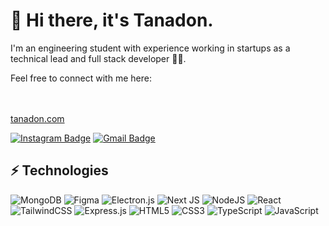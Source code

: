 <h1>👋 Hi there, it's Tanadon.</h1>
<p>
 I'm an engineering student with experience working in startups as a technical lead and full stack developer 👩‍💻.
</p>
<p>
Feel free to connect with me here:
</p>
<br />
<br />
<a href="https://tanadon.com">tanadon.com</a>

[![Instagram Badge](https://img.shields.io/badge/-poonisnotconcrete-purple?style=flat-square&logo=instagram&logoColor=white&link=https://www.instagram.com/poonisnotconcrete/)](https://www.instagram.com/poonisnotconcrete/)
[![Gmail Badge](https://img.shields.io/badge/-tanadon.santisan@gmail.com-c14438?style=flat-square&logo=Gmail&logoColor=white&link=mailto:tanadon.santisan@gmail.com)](mailto:tanadon.santisan@gmail.com)

<h2>⚡ Technologies</h2>

![MongoDB](https://img.shields.io/badge/MongoDB-%234ea94b.svg?style=for-the-badge&logo=mongodb&logoColor=white)
![Figma](https://img.shields.io/badge/figma-%23F24E1E.svg?style=for-the-badge&logo=figma&logoColor=white)
![Electron.js](https://img.shields.io/badge/Electron-191970?style=for-the-badge&logo=Electron&logoColor=white)
![Next JS](https://img.shields.io/badge/Next-black?style=for-the-badge&logo=next.js&logoColor=white)
![NodeJS](https://img.shields.io/badge/node.js-6DA55F?style=for-the-badge&logo=node.js&logoColor=white)
![React](https://img.shields.io/badge/react-%2320232a.svg?style=for-the-badge&logo=react&logoColor=%2361DAFB)
![TailwindCSS](https://img.shields.io/badge/tailwindcss-%2338B2AC.svg?style=for-the-badge&logo=tailwind-css&logoColor=white)
![Express.js](https://img.shields.io/badge/express.js-%23404d59.svg?style=for-the-badge&logo=express&logoColor=%2361DAFB)
![HTML5](https://img.shields.io/badge/html5-%23E34F26.svg?style=for-the-badge&logo=html5&logoColor=white)
![CSS3](https://img.shields.io/badge/css3-%231572B6.svg?style=for-the-badge&logo=css3&logoColor=white)
![TypeScript](https://img.shields.io/badge/typescript-%23007ACC.svg?style=for-the-badge&logo=typescript&logoColor=white)
![JavaScript](https://img.shields.io/badge/javascript-%23323330.svg?style=for-the-badge&logo=javascript&logoColor=%23F7DF1E)
